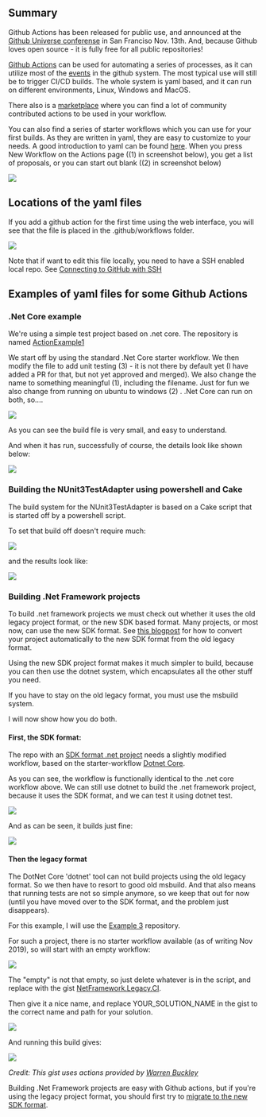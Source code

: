 <!-- Github Actions released, and some specifics for .Net Framework  -->

## Summary

Github Actions has been released for public use, and announced at the [Github Universe conferense](https://githubuniverse.com/) in San Franciso Nov. 13th. And, because Github loves open source - it is fully free for all public repositories!

[Github Actions](https://github.com/features/actions) can be used for automating a series of processes, as it can utilize most of the [events](https://help.github.com/en/actions/automating-your-workflow-with-github-actions/events-that-trigger-workflows) in the github system.  The most typical use will still be to trigger CI/CD builds.  The whole system is yaml based, and it can run on different environments, Linux, Windows and MacOS.

There also is a [marketplace](https://github.com/marketplace?type=actions) where you can find a lot of community contributed actions to be used in your workflow.

You can also find a series of starter workflows which you can use for your first builds.  As they are written in yaml, they are easy to customize to your needs.  A good introduction to yaml can be found [here](https://www.codeproject.com/Articles/1214409/Learn-YAML-in-five-minutes).
When you press New Workflow on the Actions page ((1) in screenshot below), you get a list of proposals, or you can start out blank ((2) in screenshot below)

![](https://github.com/OsirisTerje/osiristerje.github.io/blob/master/images/2019-11-15_10-20-37.jpg)


## Locations of the yaml files

If you add a github action for the first time using the web interface, you will see that the file is placed in the .github/workflows folder.

![](https://github.com/OsirisTerje/osiristerje.github.io/blob/master/images/2019-11-15_16-47-47.jpg)

Note that if want to edit this file locally, you need to have a SSH enabled local repo.  See [Connecting to GitHub with SSH](https://help.github.com/en/github/authenticating-to-github/connecting-to-github-with-ssh)

## Examples of yaml files for some Github Actions

### .Net Core example

We're using a simple test project based on .net core.   The repository is named [ActionExample1](https://github.com/OsirisTerje/ActionExample1)

We start off by using the standard .Net Core starter workflow.  We then modify the file to add unit testing (3) - it is not there by default yet (I have added a PR for that, but not yet approved and merged).  We also change the name to something meaningful (1), including the filename. Just for fun we also change from running on ubuntu to windows (2) .  .Net Core can run on both, so....

![](https://github.com/OsirisTerje/osiristerje.github.io/blob/master/images/2019-11-15_22-44-30.jpg)

As you can see the build file is very small, and easy to understand.

And when it has run, successfully of course, the details look like shown below:

![](https://github.com/OsirisTerje/osiristerje.github.io/blob/master/images/2019-11-15_22-49-05.jpg)

###  Building the NUnit3TestAdapter using powershell and Cake

The build system for the NUnit3TestAdapter is based on a Cake script that is started off by a powershell script. 

To set that build off doesn't require much:

![](https://github.com/OsirisTerje/osiristerje.github.io/blob/master/images/2019-11-15_22-52-28.jpg)

and the results look like:

![](https://github.com/OsirisTerje/osiristerje.github.io/blob/master/images/2019-11-15_22-53-44.jpg)

### Building .Net Framework projects

To build .net framework projects we must check out whether it uses the old legacy project format, or the new SDK based format.  Many projects, or most now, can use the new SDK format.  See [this blogpost](http://hermit.no/moving-to-sdk-style-projects-and-package-references-in-visual-studio-part-2/) for how to convert your project automatically to the new SDK format from the old legacy format.

Using the new SDK project format makes it much simpler to build, because you can then use the dotnet system, which encapsulates all the other stuff you need.  

If you have to stay on the old legacy format, you must use the msbuild system.

I will now show how you do both.

#### First, the SDK format:

The repo with an [SDK format .net project](https://github.com/OsirisTerje/ActionExample2) needs a slightly modified workflow, based on the starter-workflow [Dotnet Core](https://github.com/actions/starter-workflows/blob/master/ci/dotnet-core.yml).

As you can see, the workflow is functionally identical to the .net core workflow above.
We can still use dotnet to build the .net framework project, because it uses the SDK format, and we can test it using dotnet test.

![](https://github.com/OsirisTerje/osiristerje.github.io/blob/master/images/actionexample2yaml.jpg)

And as can be seen, it builds just fine:

![](https://github.com/OsirisTerje/osiristerje.github.io/blob/master/images/2019-11-19_18-17-02.jpg)

#### Then the legacy format

The DotNet Core 'dotnet' tool can not build projects using the old legacy format.  So we then have to resort to good old msbuild. And that also means that running tests are not so simple anymore, so we keep that out for now (until you have moved over to the SDK format, and the problem just disappears).

For this example, I will use the [Example 3](https://github.com/OsirisTerje/ActionExample3) repository.

For such a project, there is no starter workflow available (as of writing Nov 2019), so will start with an empty workflow:

![](https://github.com/OsirisTerje/osiristerje.github.io/blob/master/images/2019-11-19_20-01-50.jpg)

The "empty" is not that empty, so just delete whatever is in the script, and replace with the gist [NetFramework.Legacy.CI](https://gist.github.com/OsirisTerje/f8b5d2252dda2ceaed21787a078ae438). 

Then give it a nice name, and replace YOUR_SOLUTION_NAME in the gist to the correct name and path for your solution.

![](https://github.com/OsirisTerje/osiristerje.github.io/blob/master/images/2019-11-19_20-06-07.jpg)

And running this build gives:

![](https://github.com/OsirisTerje/osiristerje.github.io/blob/master/images/2019-11-19_20-19-05.jpg)

*Credit:  This gist uses actions provided by [Warren Buckley](https://github.com/warrenbuckley)*

Building .Net Framework projects are easy with Github actions, but if you're using the legacy project format, you should first try to [migrate to the new SDK format](http://hermit.no/moving-to-sdk-style-projects-and-package-references-in-visual-studio-part-2/).

